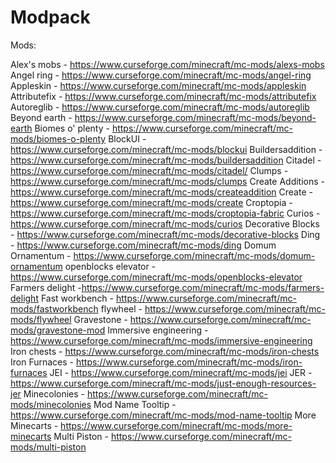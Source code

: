 # Modpack

Mods:

Alex's mobs - https://www.curseforge.com/minecraft/mc-mods/alexs-mobs
Angel ring - https://www.curseforge.com/minecraft/mc-mods/angel-ring
Appleskin - https://www.curseforge.com/minecraft/mc-mods/appleskin
Attributefix - https://www.curseforge.com/minecraft/mc-mods/attributefix
Autoreglib - https://www.curseforge.com/minecraft/mc-mods/autoreglib
Beyond earth - https://www.curseforge.com/minecraft/mc-mods/beyond-earth
Biomes o' plenty - https://www.curseforge.com/minecraft/mc-mods/biomes-o-plenty
BlockUI - https://www.curseforge.com/minecraft/mc-mods/blockui
Buildersaddition - https://www.curseforge.com/minecraft/mc-mods/buildersaddition
Citadel - https://www.curseforge.com/minecraft/mc-mods/citadel/
Clumps - https://www.curseforge.com/minecraft/mc-mods/clumps
Create Additions - https://www.curseforge.com/minecraft/mc-mods/createaddition
Create - https://www.curseforge.com/minecraft/mc-mods/create
Croptopia - https://www.curseforge.com/minecraft/mc-mods/croptopia-fabric
Curios - https://www.curseforge.com/minecraft/mc-mods/curios
Decorative Blocks - https://www.curseforge.com/minecraft/mc-mods/decorative-blocks
Ding - https://www.curseforge.com/minecraft/mc-mods/ding
Domum Ornamentum - https://www.curseforge.com/minecraft/mc-mods/domum-ornamentum
openblocks elevator - https://www.curseforge.com/minecraft/mc-mods/openblocks-elevator
Farmers delight -https://www.curseforge.com/minecraft/mc-mods/farmers-delight
Fast workbench - https://www.curseforge.com/minecraft/mc-mods/fastworkbench
flywheel - https://www.curseforge.com/minecraft/mc-mods/flywheel
Gravestone - https://www.curseforge.com/minecraft/mc-mods/gravestone-mod
Immersive engineering - https://www.curseforge.com/minecraft/mc-mods/immersive-engineering
Iron chests - https://www.curseforge.com/minecraft/mc-mods/iron-chests
Iron Furnaces - https://www.curseforge.com/minecraft/mc-mods/iron-furnaces
JEI - https://www.curseforge.com/minecraft/mc-mods/jei
JER - https://www.curseforge.com/minecraft/mc-mods/just-enough-resources-jer
Minecolonies - https://www.curseforge.com/minecraft/mc-mods/minecolonies
Mod Name Tooltip - https://www.curseforge.com/minecraft/mc-mods/mod-name-tooltip
More Minecarts - https://www.curseforge.com/minecraft/mc-mods/more-minecarts
Multi Piston - https://www.curseforge.com/minecraft/mc-mods/multi-piston
